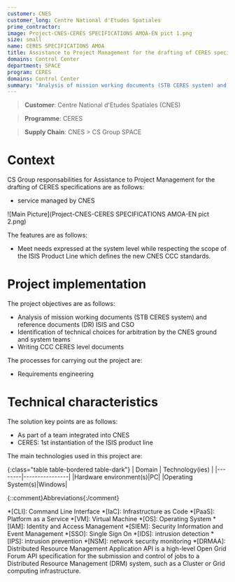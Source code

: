 ```yaml
---
customer: CNES
customer_long: Centre National d'Etudes Spatiales
prime_contractor: 
image: Project-CNES-CERES SPECIFICATIONS AMOA-EN pict 1.png
size: small
name: CERES SPECIFICATIONS AMOA
title: Assistance to Project Management for the drafting of CERES specifications
domains: Control Center
department: SPACE
program: CERES
domains: Control Center
summary: "Analysis of mission working documents (STB CERES system) and reference documents (DR) ISIS and CSO. Identification of technical choices for arbitration by the CNES ground and system teams. Writing CCC CERES level documents"
---
```


> __Customer__\: Centre National d'Etudes Spatiales (CNES)

> __Programme__\: CERES

> __Supply Chain__\: CNES >  CS Group SPACE


# Context


CS Group responsabilities for Assistance to Project Management for the drafting of CERES specifications are as follows:
* service managed by CNES

![Main Picture](Project-CNES-CERES SPECIFICATIONS AMOA-EN pict 2.png)

The features are as follows:
* Meet needs expressed at the system level while respecting the scope of the ISIS Product Line which defines the new CNES CCC standards.

# Project implementation

The project objectives are as follows:
* Analysis of mission working documents (STB CERES system) and reference documents (DR) ISIS and CSO
* Identification of technical choices for arbitration by the CNES ground and system teams
* Writing CCC CERES level documents

The processes for carrying out the project are:
* Requirements engineering

# Technical characteristics

The solution key points are as follows:
* As part of a team integrated into CNES
* CERES: 1st instantiation of the ISIS product line



The main technologies used in this project are:

{:class="table table-bordered table-dark"}
| Domain | Technology(ies) |
|--------|----------------|
|Hardware environment(s)|PC|
|Operating System(s)|Windows|



{::comment}Abbreviations{:/comment}

*[CLI]: Command Line Interface
*[IaC]: Infrastructure as Code
*[PaaS]: Platform as a Service
*[VM]: Virtual Machine
*[OS]: Operating System
*[IAM]: Identity and Access Management
*[SIEM]: Security Information and Event Management
*[SSO]: Single Sign On
*[IDS]: intrusion detection
*[IPS]: intrusion prevention
*[NSM]: network security monitoring
*[DRMAA]: Distributed Resource Management Application API is a high-level Open Grid Forum API specification for the submission and control of jobs to a Distributed Resource Management (DRM) system, such as a Cluster or Grid computing infrastructure.
